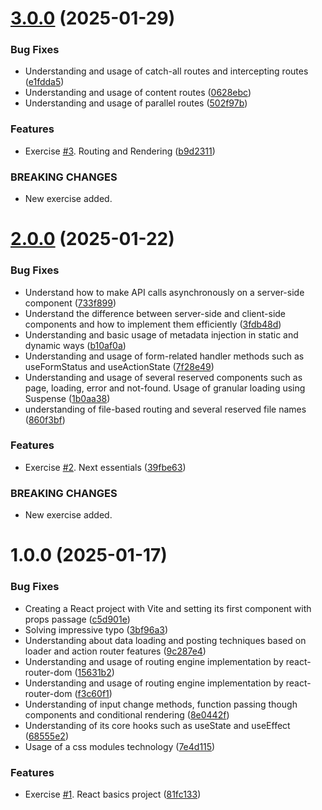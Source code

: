 # [3.0.0](https://github.com/NicolasOmar/next-practice/compare/v2.0.0...v3.0.0) (2025-01-29)


### Bug Fixes

* Understanding and usage of catch-all routes and intercepting routes ([e1fdda5](https://github.com/NicolasOmar/next-practice/commit/e1fdda54f3df8fadd53707eef75610daa708af89))
* Understanding and usage of content routes ([0628ebc](https://github.com/NicolasOmar/next-practice/commit/0628ebcafa4686a1bc5ad489d7744bcf53eb277a))
* Understanding and usage of parallel routes ([502f97b](https://github.com/NicolasOmar/next-practice/commit/502f97bca337b2ababc13ba4f6bd78fcbeded7b9))


### Features

* Exercise [#3](https://github.com/NicolasOmar/next-practice/issues/3). Routing and Rendering ([b9d2311](https://github.com/NicolasOmar/next-practice/commit/b9d23117ddb9299af49d8b0d7e8e73cab844dd33))


### BREAKING CHANGES

* New exercise added.

# [2.0.0](https://github.com/NicolasOmar/next-practice/compare/v1.0.0...v2.0.0) (2025-01-22)


### Bug Fixes

* Understand how to make API calls asynchronously on a server-side component ([733f899](https://github.com/NicolasOmar/next-practice/commit/733f8996391e1daf951200b6916471c8dc389200))
* Understand the difference between server-side and client-side components and how to implement them efficiently ([3fdb48d](https://github.com/NicolasOmar/next-practice/commit/3fdb48d59f82c3550a41acd8b8254ac35ef24195))
* Understanding and basic usage of metadata injection in static and dynamic ways ([b10af0a](https://github.com/NicolasOmar/next-practice/commit/b10af0aab57de56694e07cbb3bdf6bf6c8c9e6c9))
* Understanding and usage of form-related handler methods such as useFormStatus and useActionState ([7f28e49](https://github.com/NicolasOmar/next-practice/commit/7f28e4963c93eef6426aba655f57e81af1bbb99c))
* Understanding and usage of several reserved components such as page, loading, error and not-found. Usage of granular loading using Suspense ([1b0aa38](https://github.com/NicolasOmar/next-practice/commit/1b0aa38b3d72033182b12f2d239eccd0219cf816))
* understanding of file-based routing and several reserved file names ([860f3bf](https://github.com/NicolasOmar/next-practice/commit/860f3bf023972a7c99e69584cd816ef5cffc43dc))


### Features

* Exercise [#2](https://github.com/NicolasOmar/next-practice/issues/2). Next essentials ([39fbe63](https://github.com/NicolasOmar/next-practice/commit/39fbe6325a3dd7935eca0e290033b69091220dcd))


### BREAKING CHANGES

* New exercise added.

# 1.0.0 (2025-01-17)


### Bug Fixes

* Creating a React project with Vite and setting its first component with props passage ([c5d901e](https://github.com/NicolasOmar/next-practice/commit/c5d901efa951e94a72c9dc5348ab45e6a8ee9e38))
* Solving impressive typo ([3bf96a3](https://github.com/NicolasOmar/next-practice/commit/3bf96a38162514e60693e630aae0aaa2925d7f5f))
* Understanding about data loading and posting techniques based on loader and action router features ([9c287e4](https://github.com/NicolasOmar/next-practice/commit/9c287e4d0d517bb135df5d5d27bed20fdb047bdc))
* Understanding and usage of routing engine implementation by react-router-dom ([15631b2](https://github.com/NicolasOmar/next-practice/commit/15631b272daddb9699e7ecfdb635f0017b8f0084))
* Understanding and usage of routing engine implementation by react-router-dom ([f3c60f1](https://github.com/NicolasOmar/next-practice/commit/f3c60f1e6996bc81e090442f6e7272885a280af7))
* Understanding of input change methods, function passing though components and conditional rendering ([8e0442f](https://github.com/NicolasOmar/next-practice/commit/8e0442f6a6cbd2d24d44fb65aa42e989e827b9f3))
* Understanding of its core hooks such as useState and useEffect ([68555e2](https://github.com/NicolasOmar/next-practice/commit/68555e22f8d86666bd10ece240d3fadd1bb0ae0f))
* Usage of a css modules technology ([7e4d115](https://github.com/NicolasOmar/next-practice/commit/7e4d1151d53e52c83ccb2af5497a488c361dcb18))


### Features

* Exercise [#1](https://github.com/NicolasOmar/next-practice/issues/1). React basics project ([81fc133](https://github.com/NicolasOmar/next-practice/commit/81fc133a81b42fa0a7137ea27ece386ebe808bd9))
